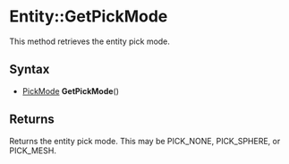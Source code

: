 # Entity::GetPickMode #
This method retrieves the entity pick mode.

## Syntax ##
- [PickMode](Constants.md) **GetPickMode**()

## Returns ##
Returns the entity pick mode. This may be PICK_NONE, PICK_SPHERE, or PICK_MESH.